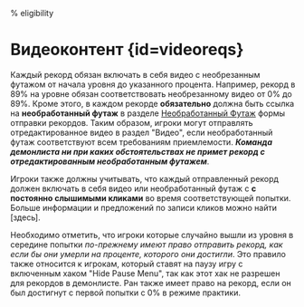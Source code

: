 % eligibility

<div class='panel fade js-scroll-anim' data-anim='fade'>

# Видеоконтент {id=videoreqs}

Каждый рекорд обязан включать в себя видео с необрезанным футажом от начала уровня до указанного процента. Например, рекорд в 89% на уровне обязан соответствовать необрезанному видео от 0% до 89%. Кроме этого, в каждом рекорде **обязательно** должна быть ссылка на **необработанный футаж** в разделе [Необработанный Футаж](/guidelines/rawfootage) формы отправки рекордов. Таким образом, игроки могут отправлять отредактированное видео в раздел "Видео", если необработанный футаж соответствуют всем требованиям приемлемости. ***Команда демонлиста ни при каких обстоятельствах не примет рекорд с отредактированным необработанным футажем***.
  
Игроки также должны учитывать, что каждый отправленный рекорд должен включать в себя видео или необработанный футаж с **с постоянно слышимыми кликами** во время соответствующей попытки. Больше информации и предложений по записи кликов можно найти [здесь].

Необходимо отметить, что игроки которые случайно вышли из уровня в середине попытки *по-прежнему имеют право отправить рекорд, как если бы они умерли на проценте, которого они достигли*. Это правило также относится к игрокам, который ставят на паузу игру с включенным хаком "Hide Pause Menu", так как этот хак не разрешен для рекордов в демонлисте. Ран также имеет право на рекорд, если он был достигнут с первой попытки с 0% в режиме практики.

</div>